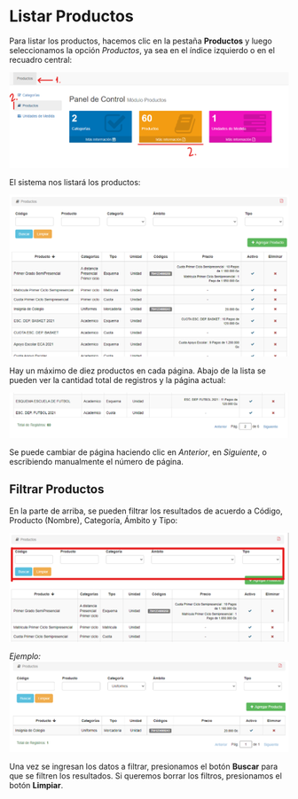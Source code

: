 # Listar Productos

Para listar los productos, hacemos clic en la pestaña **Productos** y luego seleccionamos la opción *Productos*, ya sea en el índice izquierdo o en el recuadro central:

![Acceso a Productos](img/acceso_productos.png)

El sistema nos listará los productos:

![Listar Productos](img/productos_listar.png)

Hay un máximo de diez productos en cada página.
Abajo de la lista se pueden ver la cantidad total de registros y la página actual:

![Listar Productos Info](img/productos_listar_info.png)

Se puede cambiar de página haciendo clic en *Anterior*, en *Siguiente*, o escribiendo manualmente el número de página.

## Filtrar Productos

En la parte de arriba, se pueden filtrar los resultados de acuerdo a Código, Producto (Nombre), Categoría, Ámbito y Tipo:

![Listar Productos Filtro](img/productos_listar_filtro.png)

*Ejemplo:*
![Listar Productos Filtro](img/productos_listar_filtro_ejemplo.png)

Una vez se ingresan los datos a filtrar, presionamos el botón **Buscar** para que se filtren los resultados. Si queremos borrar los filtros, presionamos el botón **Limpiar**.